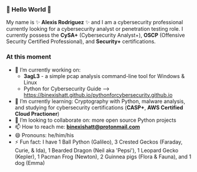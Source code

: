 ### 👋 Hello World 👋

My name is ✨ **Alexis Rodriguez** ✨ and I am a cybersecurity professional currently looking for a cybersecurity analyst or penetration testing role. I currently possess the **CySA+** (Cybersecurity Analyst+), **OSCP** (Offensive Security Certified Professional), and **Security+** certifications.

### At this moment
- 🔭 I’m currently working on:
  - **3agL3** - a simple pcap analysis command-line tool for Windows & Linux
  - Python for Cybersecurity Guide --> https://binexishatt.github.io/pythonforcybersecurity.github.io
- 🌱 I’m currently learning: Cryptography with Python, malware analysis, and studying for cybersecurity certifications (**CASP+**, **AWS Certified Cloud Practioner**)
- 👯 I’m looking to collaborate on: more open source Python projects
- 📫 How to reach me: **binexishatt@protonmail.com**
- 😄 Pronouns: he/him/his
- ⚡ Fun fact: I have 1 Ball Python (Galileo), 3 Crested Geckos (Faraday, Curie, & Ida), 1 Bearded Dragon (Neil aka 'Pepsi'), 1 Leopard Gecko (Kepler), 1 Pacman Frog (Newton), 2 Guinnea pigs (Flora & Fauna), and 1 dog (Emma)
